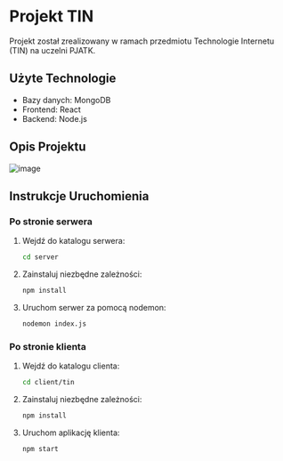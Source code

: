 # Projekt TIN

Projekt został zrealizowany w ramach przedmiotu Technologie Internetu (TIN) na uczelni PJATK.
## Użyte Technologie

- Bazy danych: MongoDB
- Frontend: React
- Backend: Node.js


## Opis Projektu

![image](https://github.com/DucMajek/TIN/assets/97256581/abb85284-4562-42dd-8e21-3ff1392c5b4d)


## Instrukcje Uruchomienia

### Po stronie serwera

1. Wejdź do katalogu serwera:
   ```bash
   cd server
2. Zainstaluj niezbędne zależności:
   ```bash
   npm install

3. Uruchom serwer za pomocą nodemon:
   ```bash
   nodemon index.js

### Po stronie klienta

1. Wejdź do katalogu clienta:
   ```bash
   cd client/tin
2. Zainstaluj niezbędne zależności:
   ```bash
   npm install

3. Uruchom aplikację klienta:
   ```bash
   npm start
